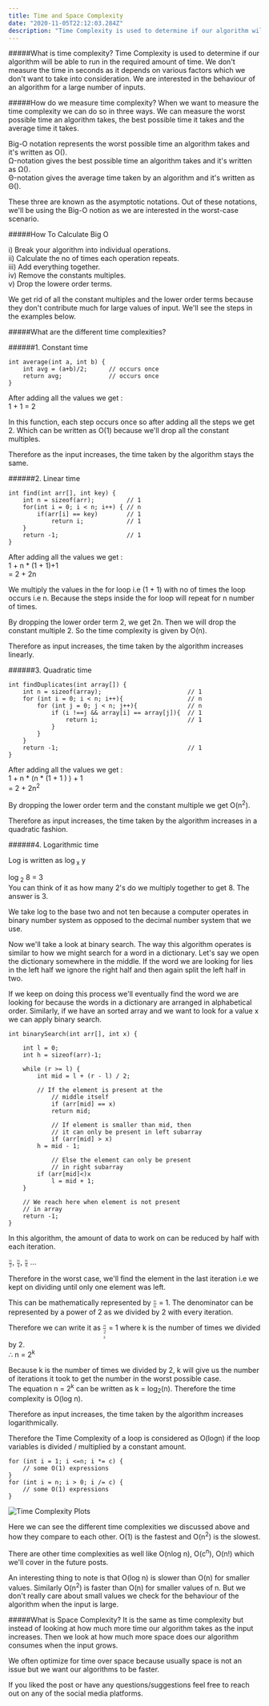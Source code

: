 ```yaml
---
title: Time and Space Complexity
date: "2020-11-05T22:12:03.284Z"
description: "Time Complexity is used to determine if our algorithm will be able to run in the required amount of time. We don't measure the time in seconds as it depends on various factors like..."
---
```


#####What is time complexity?
Time Complexity is used to determine if our algorithm will be able to run in the required amount of time. We don't measure the time in seconds as it depends on various factors which we don't want to take into consideration. We are interested in the behaviour of an algorithm for a large number of inputs.

#####How do we measure time complexity?
When we want to measure the time complexity we can do so in three ways. We can measure the worst possible time an algorithm takes, the best possible time it takes and the average time it takes.

Big-O notation represents the worst possible time an algorithm takes and it's written as O().\
Ω-notation gives the best possible time an algorithm takes and it's written as Ω().\
Θ-notation gives the average time taken by an algorithm and it's written as Θ().

These three are known as the asymptotic notations. Out of these notations, we'll be using the Big-O notion as we are interested in the worst-case scenario.

#####How To Calculate Big O

i\) Break your algorithm into individual operations.\
ii\) Calculate the no of times each operation repeats.\
iii\) Add everything together.\
iv\) Remove the constants multiples.\
v\) Drop the lowere order terms.

We get rid of all the constant multiples and the lower order terms because they don't contribute much for large values of input. We'll see the steps in the examples below.

#####What are the different time complexities?

######1. Constant time

```
int average(int a, int b) {
    int avg = (a+b)/2;      // occurs once
    return avg;             // occurs once
}
```

After adding all the values we get :\
1 + 1 = 2

In this function, each step occurs once so after adding all the steps we get 2. Which can be written as O(1) because we'll drop all the constant multiples.

Therefore as the input increases, the time taken by the algorithm stays the same.

######2. Linear time

```
int find(int arr[], int key) {
    int n = sizeof(arr);         // 1
    for(int i = 0; i < n; i++) { // n
        if(arr[i] == key)        // 1
            return i;            // 1
    }
    return -1;                   // 1
}
```

After adding all the values we get :\
1 + n \* (1 + 1)+1\
= 2 + 2n

We multiply the values in the for loop i.e (1 + 1) with no of times the loop occurs i.e n. Because the steps inside the for loop will repeat for n number of times.

By dropping the lower order term 2, we get 2n. Then we will drop the constant multiple 2. So the time complexity is given by O(n).

Therefore as input increases, the time taken by the algorithm increases linearly.

######3. Quadratic time

```
int findDuplicates(int array[]) {
    int n = sizeof(array);                        // 1
    for (int i = 0; i < n; i++){                  // n
        for (int j = 0; j < n; j++){              // n
            if (i !==j && array[i] == array[j]){  // 1
                return i;                         // 1
            }
        }
    }
    return -1;                                    // 1
}
```

After adding all the values we get :\
1 + n \* (n \* (1 + 1 ) ) + 1\
= 2 + 2n<sup>2</sup>

By dropping the lower order term and the constant multiple we get O(n<sup>2</sup>).

Therefore as input increases, the time taken by the algorithm increases in a quadratic fashion.

######4. Logarithmic time

Log is written as log<sub> x</sub> y

log<sub> 2</sub> 8 = 3\
You can think of it as how many 2's do we multiply together to get 8. The answer is 3.

We take log to the base two and not ten because a computer operates in binary number system as opposed to the decimal number system that we use.

Now we'll take a look at binary search. The way this algorithm operates is similar to how we might search for a word in a dictionary. Let's say we open the dictionary somewhere in the middle. If the word we are looking for lies in the left half we ignore the right half and then again split the left half in two.

If we keep on doing this process we'll eventually find the word we are looking for because the words in a dictionary are arranged in alphabetical order. Similarly, if we have an sorted array and we want to look for a value x we can apply binary search.

```
int binarySearch(int arr[], int x) {

    int l = 0;
    int h = sizeof(arr)-1;

    while (r >= l) {
        int mid = l + (r - l) / 2;

        // If the element is present at the
            // middle itself
            if (arr[mid] == x)
            return mid;

            // If element is smaller than mid, then
            // it can only be present in left subarray
            if (arr[mid] > x)
        h = mid - 1;

            // Else the element can only be present
            // in right subarray
    	if (arr[mid]<)x
    		l = mid + 1;
    }

    // We reach here when element is not present
    // in array
    return -1;
}
```

In this algorithm, the amount of data to work on can be reduced by half with each iteration.

<math><mfrac><mi>n</mi><mi>2</mi></mfrac></math>, <math><mfrac><mi>n</mi><mi>4</mi></mfrac></math>, <math><mfrac><mi>n</mi><mi>8</mi></mfrac></math> ...

Therefore in the worst case, we'll find the element in the last iteration i.e we kept on dividing until only one element was left.

This can be mathematically represented by <math><mfrac><mi>n</mi><mi>n</mi></mfrac></math> = 1. The denominator can be represented by a power of 2 as we divided by 2 with every iteration.

Therefore we can write it as <math><mfrac><mi>n</mi><mi>2<sup>k</sup></mi></mfrac></math> = 1 where k is the number of times we divided by 2.\
∴ n = 2<sup>k</sup>

Because k is the number of times we divided by 2, k will give us the number of iterations it took to get the number in the worst possible case.\
The equation n = 2<sup>k</sup> can be written as k = log<sub>2</sub>(n). Therefore the time complexity is O(log n).

Therefore as input increases, the time taken by the algorithm increases logarithmically.

Therefore the Time Complexity of a loop is considered as O(logn) if the loop variables is divided / multiplied by a constant amount.

```
for (int i = 1; i <=n; i *= c) {
    // some O(1) expressions
}
for (int i = n; i > 0; i /= c) {
    // some O(1) expressions
}
```

![Time Complexity Plots](./time-complexity.png)

Here we can see the different time complexities we discussed above and how they compare to each other. O(1) is the fastest and O(n<sup>2</sup>) is the slowest.

There are other time complexities as well like O(nlog n), O(c<sup>n</sup>), O(n!) which we'll cover in the future posts.

An interesting thing to note is that O(log n) is slower than O(n) for smaller values. Similarly O(n<sup>2</sup>) is faster than O(n) for smaller values of n. But we don't really care about small values we check for the behaviour of the algorithm when the input is large.

#####What is Space Complexity?
It is the same as time complexity but instead of looking at how much more time our algorithm takes as the input increases. Then we look at how much more space does our algorithm consumes when the input grows.

We often optimize for time over space because usually space is not an issue but we want our algorithms to be faster.

If you liked the post or have any questions/suggestions feel free to reach out on any of the social media platforms.
